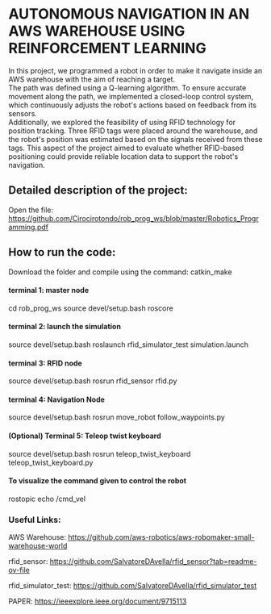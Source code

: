AUTONOMOUS NAVIGATION IN AN AWS WAREHOUSE USING REINFORCEMENT LEARNING
==============

In this project, we programmed a robot in order to make it navigate inside an AWS warehouse with the aim of reaching a target.  
The path was defined using a Q-learning algorithm. To ensure accurate movement along the path, we implemented a closed-loop control system, which continuously adjusts the robot's actions based on feedback from its sensors.  
Additionally, we explored the feasibility of using RFID technology for position tracking. Three RFID tags were placed around the warehouse, and the robot's position was estimated based on the signals received from these tags. This aspect of the project aimed to evaluate whether RFID-based positioning could provide reliable location data to support the robot's navigation.  

## Detailed description of the project:
Open the file: https://github.com/Cirocirotondo/rob_prog_ws/blob/master/Robotics_Programming.pdf


## How to run the code:
Download the folder and compile using the command: 
catkin_make


#### terminal 1: master node
cd rob_prog_ws
source devel/setup.bash
roscore

#### terminal 2: launch the simulation
source devel/setup.bash
roslaunch rfid_simulator_test simulation.launch

#### terminal 3: RFID node
source devel/setup.bash
rosrun rfid_sensor rfid.py

#### terminal 4: Navigation Node
source devel/setup.bash
rosrun move_robot follow_waypoints.py

#### (Optional) Terminal 5: Teleop twist keyboard
source devel/setup.bash
rosrun teleop_twist_keyboard teleop_twist_keyboard.py


#### To visualize the command given to control the robot
rostopic echo /cmd_vel


### Useful Links:

AWS Warehouse: 
https://github.com/aws-robotics/aws-robomaker-small-warehouse-world

rfid_sensor:
https://github.com/SalvatoreDAvella/rfid_sensor?tab=readme-ov-file

rfid_simulator_test:
https://github.com/SalvatoreDAvella/rfid_simulator_test

PAPER:
https://ieeexplore.ieee.org/document/9715113



